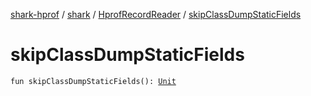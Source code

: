 [shark-hprof](../../index.md) / [shark](../index.md) / [HprofRecordReader](index.md) / [skipClassDumpStaticFields](./skip-class-dump-static-fields.md)

# skipClassDumpStaticFields

`fun skipClassDumpStaticFields(): `[`Unit`](https://kotlinlang.org/api/latest/jvm/stdlib/kotlin/-unit/index.html)
